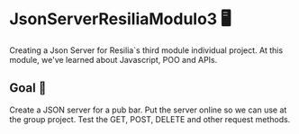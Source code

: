 # JsonServerResiliaModulo3 🖥️
 Creating a Json Server for Resilia`s third module individual project. At this module, we've learned about Javascript, POO and APIs.
 
 
## Goal 📍
Create a JSON server for a pub bar. Put the server online so we can use at the group project. Test the GET, POST, DELETE and other request methods.

